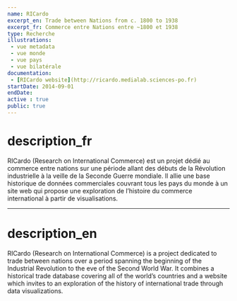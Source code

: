 ```yaml
---
name: RICardo
excerpt_en: Trade between Nations from c. 1800 to 1938
excerpt_fr: Commerce entre Nations entre ~1800 et 1938
type: Recherche
illustrations:
 - vue metadata
 - vue monde
 - vue pays
 - vue bilatérale
documentation:
 - [RICardo website](http://ricardo.medialab.sciences-po.fr)
startDate: 2014-09-01
endDate:
active : true
public: true
---
```


# description_fr

RICardo (Research on International Commerce) est un projet dédié au commerce entre nations sur une période allant des débuts de la Révolution industrielle à la veille de la Seconde Guerre mondiale. Il allie une base historique de données commerciales couvrant tous les pays du monde à un site web qui propose une exploration de l’histoire du commerce international à partir de visualisations.

---

# description_en

RICardo (Research on International Commerce) is a project dedicated to trade between nations over a period spanning the beginning of the Industrial Revolution to the eve of the Second World War. It combines a historical trade database covering all of the world’s countries and a website which invites to an exploration of the history of international trade through data visualizations.
